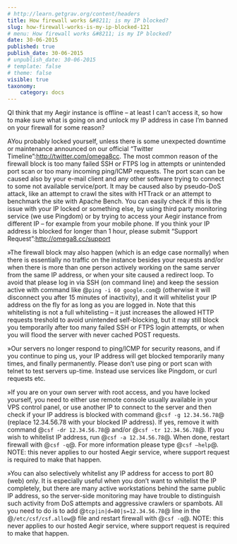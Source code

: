 ```yaml
---
# http://learn.getgrav.org/content/headers
title: How firewall works &#8211; is my IP blocked?
slug: how-firewall-works-is-my-ip-blocked-121
# menu: How firewall works &#8211; is my IP blocked?
date: 30-06-2015
published: true
publish_date: 30-06-2015
# unpublish_date: 30-06-2015
# template: false
# theme: false
visible: true
taxonomy:
    category: docs
---
```


<a name="debug-q"></a>

QI think that my Aegir instance is offline – at least I can’t access it, so how to make sure what is going on and unlock my IP address in case I’m banned on your firewall for some reason?

<a name="debug-a"></a>

AYou probably locked yourself, unless there is some unexpected downtime or maintenance announced on our official “Twitter Timeline”:http://twitter.com/omega8cc. The most common reason of the firewall block is too many failed SSH or FTPS log in attempts or unintended port scan or too many incoming ping/ICMP requests. The port scan can be caused also by your e-mail client and any other software trying to connect to some not available service/port. It may be caused also by pseudo-DoS attack, like an attempt to crawl the sites with HTTrack or an attempt to benchmark the site with Apache Bench. You can easily check if this is the issue with your IP locked or something else, by using third party monitoring service (we use Pingdom) or by trying to access your Aegir instance from different IP – for example from your mobile phone. If you think your IP address is blocked for longer than 1 hour, please submit “Support Request”:http://omega8.cc/support

<a name="debug-b"></a>

»The firewall block may also happen (which is an edge case normally) when there is essentially no traffic on the instance besides your requests and/or when there is more than one person actively working on the same server from the same IP address, or when your site caused a redirect loop. To avoid that please log in via SSH (on command line) and keep the session active with command like @`ping -i 60 google.com`@ (otherwise it will disconnect you after 15 minutes of inactivity), and it will whitelist your IP address on the fly for as long as you are logged in. Note that this whitelisting is not a full whitelisting – it just increases the allowed HTTP requests treshold to avoid unintended self-blocking, but it may still block you temporarily after too many failed SSH or FTPS login attempts, or when you will flood the server with never cached POST requests.

<a name="debug-c"></a>

»Our servers no longer respond to ping/ICMP for security reasons, and if you continue to ping us, your IP address will get blocked temporarily many times, and finally permanently. Please don’t use ping or port scan with telnet to test servers up-time. Instead use services like Pingdom, or curl requests etc.

<a name="debug-d"></a>

»If you are on your own server with root access, and you have locked yourself, you need to either use remote console usually available in your VPS control panel, or use another IP to connect to the server and then check if your IP address is blocked with command @`csf -g 12.34.56.78`@ (replace 12.34.56.78 with your blocked IP address). If yes, remove it with command @`csf -dr 12.34.56.78`@ and/or @`csf -tr 12.34.56.78`@. If you wish to whitelist IP address, run @`csf -a 12.34.56.78`@. When done, restart firewall with @`csf -q`@. For more information please type @`csf –help`@. NOTE: this never applies to our hosted Aegir service, where support request is required to make that happen.

<a name="debug-d"></a>

»You can also selectively whitelist any IP address for access to port 80 (web) only. It is especially useful when you don’t want to whitelist the IP completely, but there are many active workstations behind the same public IP address, so the server-side monitoring may have trouble to distinguish such activity from DoS attempts and aggressive crawlers or spambots. All you need to do is to add @`tcp|in|d=80|s=12.34.56.78`@ line in the @`/etc/csf/csf.allow`@ file and restart firewall with @`csf -q`@. NOTE: this never applies to our hosted Aegir service, where support request is required to make that happen.